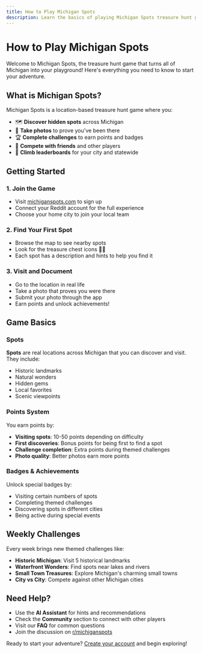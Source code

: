 ```yaml
---
title: How to Play Michigan Spots
description: Learn the basics of playing Michigan Spots treasure hunt game
---
```


# How to Play Michigan Spots

Welcome to Michigan Spots, the treasure hunt game that turns all of Michigan into your playground! Here's everything you need to know to start your adventure.

## What is Michigan Spots?

Michigan Spots is a location-based treasure hunt game where you:
- 🗺️ **Discover hidden spots** across Michigan
- 📸 **Take photos** to prove you've been there
- 🏆 **Complete challenges** to earn points and badges
- 🤝 **Compete with friends** and other players
- 🎯 **Climb leaderboards** for your city and statewide

## Getting Started

### 1. Join the Game
- Visit [michiganspots.com](https://michiganspots.com) to sign up
- Connect your Reddit account for the full experience
- Choose your home city to join your local team

### 2. Find Your First Spot
- Browse the map to see nearby spots
- Look for the treasure chest icons 🏴‍☠️
- Each spot has a description and hints to help you find it

### 3. Visit and Document
- Go to the location in real life
- Take a photo that proves you were there
- Submit your photo through the app
- Earn points and unlock achievements!

## Game Basics

### Spots
**Spots** are real locations across Michigan that you can discover and visit. They include:
- Historic landmarks
- Natural wonders
- Hidden gems
- Local favorites
- Scenic viewpoints

### Points System
You earn points by:
- **Visiting spots**: 10-50 points depending on difficulty
- **First discoveries**: Bonus points for being first to find a spot
- **Challenge completion**: Extra points during themed challenges
- **Photo quality**: Better photos earn more points

### Badges & Achievements
Unlock special badges by:
- Visiting certain numbers of spots
- Completing themed challenges
- Discovering spots in different cities
- Being active during special events

## Weekly Challenges

Every week brings new themed challenges like:
- **Historic Michigan**: Visit 5 historical landmarks
- **Waterfront Wonders**: Find spots near lakes and rivers
- **Small Town Treasures**: Explore Michigan's charming small towns
- **City vs City**: Compete against other Michigan cities

## Need Help?

- Use the **AI Assistant** for hints and recommendations
- Check the **Community** section to connect with other players
- Visit our **FAQ** for common questions
- Join the discussion on [r/michiganspots](https://reddit.com/r/michiganspots)

Ready to start your adventure? [Create your account](https://michiganspots.com) and begin exploring!